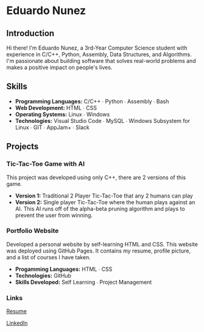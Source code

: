 # Eduardo Nunez

## Introduction

Hi there! I'm Eduardo Nunez, a 3rd-Year Computer Science student with experience in C/C++, Python, Assembly, Data Structures, and Algorithms. I'm passionate about building software that solves real-world problems and makes a positive impact on people's lives.

## Skills

- **Programming Languages:** C/C++ ∙ Python ∙ Assembly ∙ Bash
- **Web Development:** HTML ∙ CSS
- **Operating Systems:** Linux ∙ Windows
- **Technologies:** Visual Studio Code ∙ MySQL ∙ Windows Subsystem for Linux ∙ GIT ∙ AppJam+ ∙
 Slack

## Projects

### Tic-Tac-Toe Game with AI 

This project was developed using only C++, there are 2 versions of this game. 
- **Version 1:** Traditional 2 Player Tic-Tac-Toe that any 2 humans can play
- **Version 2:** Single player Tic-Tac-Toe where the human plays against an AI. This AI runs off of the alpha-beta pruning algorithm and plays to prevent the user from winning. 

### Portfolio Website

Developed a personal website by self-learning HTML and CSS. This website was deployed using GitHub Pages. It contains my resume, profile picture, and a list of courses I have taken.
- **Progamming Languages:** HTML ∙ CSS
- **Technologies:** GitHub
- **Skills Developed:** Self Learning ∙ Project Management

### Links 
[Resume](https://github.com/eddayyy/eddayyy/blob/main/EduardoNunez_resume.pdf)

[LinkedIn](https://www.linkedin.com/in/eduardong/)
